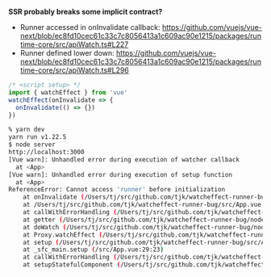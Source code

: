**SSR probably breaks some implicit contract?**

- Runner accessed in onInvalidate callback: https://github.com/vuejs/vue-next/blob/ec8fd10cec61c33c7c8056413a1c609ac90e1215/packages/runtime-core/src/apiWatch.ts#L227
- Runner defined lower down: https://github.com/vuejs/vue-next/blob/ec8fd10cec61c33c7c8056413a1c609ac90e1215/packages/runtime-core/src/apiWatch.ts#L296

```js
/* <script setup> */
import { watchEffect } from 'vue'
watchEffect(onInvalidate => {
  onInvalidate(() => {})
})
```

```sh
% yarn dev
yarn run v1.22.5
$ node server
http://localhost:3000
[Vue warn]: Unhandled error during execution of watcher callback
  at <App>
[Vue warn]: Unhandled error during execution of setup function
  at <App>
ReferenceError: Cannot access 'runner' before initialization
    at onInvalidate (/Users/tj/src/github.com/tjk/watcheffect-runner-bug/node_modules/@vue/runtime-core/dist/runtime-core.cjs.js:2035:9)
    at /Users/tj/src/github.com/tjk/watcheffect-runner-bug/src/App.vue:10:7
    at callWithErrorHandling (/Users/tj/src/github.com/tjk/watcheffect-runner-bug/node_modules/@vue/runtime-core/dist/runtime-core.cjs.js:156:22)
    at getter (/Users/tj/src/github.com/tjk/watcheffect-runner-bug/node_modules/@vue/runtime-core/dist/runtime-core.cjs.js:2021:24)
    at doWatch (/Users/tj/src/github.com/tjk/watcheffect-runner-bug/node_modules/@vue/runtime-core/dist/runtime-core.cjs.js:2043:13)
    at Proxy.watchEffect (/Users/tj/src/github.com/tjk/watcheffect-runner-bug/node_modules/@vue/runtime-core/dist/runtime-core.cjs.js:1949:12)
    at setup (/Users/tj/src/github.com/tjk/watcheffect-runner-bug/src/App.vue:9:15)
    at _sfc_main.setup (/src/App.vue:29:23)
    at callWithErrorHandling (/Users/tj/src/github.com/tjk/watcheffect-runner-bug/node_modules/@vue/runtime-core/dist/runtime-core.cjs.js:156:22)
    at setupStatefulComponent (/Users/tj/src/github.com/tjk/watcheffect-runner-bug/node_modules/@vue/runtime-core/dist/runtime-core.cjs.js:6402:29)
```
